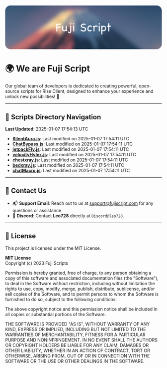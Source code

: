 ![Banner](.github/b.webp)

# 🌍 **We are Fuji Script**

Our global team of developers is dedicated to creating powerful, open-source scripts for Rise Client, designed to enhance your experience and unlock new possibilities! 🌟

---
<!-- SCRIPTS_NAVIGATION_START -->
## 📂 **Scripts Directory Navigation**

**Last Updated**: 2025-01-07 17:54:13 UTC

- **[SilentAura.js](scripts/SilentAura.js)**: Last modified on 2025-01-07 17:54:11 UTC
- **[ChatBypass.js](scripts/ChatBypass.js)**: Last modified on 2025-01-07 17:54:11 UTC
- **[jetpackFly.js](scripts/jetpackFly.js)**: Last modified on 2025-01-07 17:54:11 UTC
- **[velocityHylex.js](scripts/velocityHylex.js)**: Last modified on 2025-01-07 17:54:11 UTC
- **[chestxray.js](scripts/chestxray.js)**: Last modified on 2025-01-07 17:54:11 UTC
- **[bedxray.js](scripts/bedxray.js)**: Last modified on 2025-01-07 17:54:11 UTC
- **[chatMacro.js](scripts/chatMacro.js)**: Last modified on 2025-01-07 17:54:11 UTC

<!-- SCRIPTS_NAVIGATION_END -->

---

## 💬 **Contact Us**  
- 📬 **Support Email**: Reach out to us at [support@fujiscript.com](mailto:support@fujiscript.com) for any questions or assistance.  
- 💬 **Discord**: Contact **Leo728** directly at `Discord@leo728`.

---

## 📜 **License**

This project is licensed under the MIT License.  

**MIT License**  
Copyright (c) 2023 Fuji Scripts  

Permission is hereby granted, free of charge, to any person obtaining a copy of this software and associated documentation files (the "Software"), to deal in the Software without restriction, including without limitation the rights to use, copy, modify, merge, publish, distribute, sublicense, and/or sell copies of the Software, and to permit persons to whom the Software is furnished to do so, subject to the following conditions:  

The above copyright notice and this permission notice shall be included in all copies or substantial portions of the Software.  

THE SOFTWARE IS PROVIDED "AS IS", WITHOUT WARRANTY OF ANY KIND, EXPRESS OR IMPLIED, INCLUDING BUT NOT LIMITED TO THE WARRANTIES OF MERCHANTABILITY, FITNESS FOR A PARTICULAR PURPOSE AND NONINFRINGEMENT. IN NO EVENT SHALL THE AUTHORS OR COPYRIGHT HOLDERS BE LIABLE FOR ANY CLAIM, DAMAGES OR OTHER LIABILITY, WHETHER IN AN ACTION OF CONTRACT, TORT OR OTHERWISE, ARISING FROM, OUT OF OR IN CONNECTION WITH THE SOFTWARE OR THE USE OR OTHER DEALINGS IN THE SOFTWARE.  
